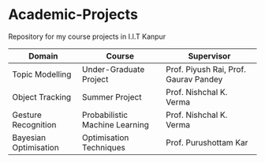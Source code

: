 # Academic-Projects
Repository for my course projects in I.I.T Kanpur

| Domain | Course | Supervisor |
| ------ | ------ | ---------- |
| Topic Modelling | Under-Graduate Project | Prof. Piyush Rai, Prof. Gaurav Pandey |
| Object Tracking | Summer Project | Prof. Nishchal K. Verma |
| Gesture Recognition | Probabilistic Machine Learning | Prof. Nishchal K. Verma |
| Bayesian Optimisation | Optimisation Techniques | Prof. Purushottam Kar |
